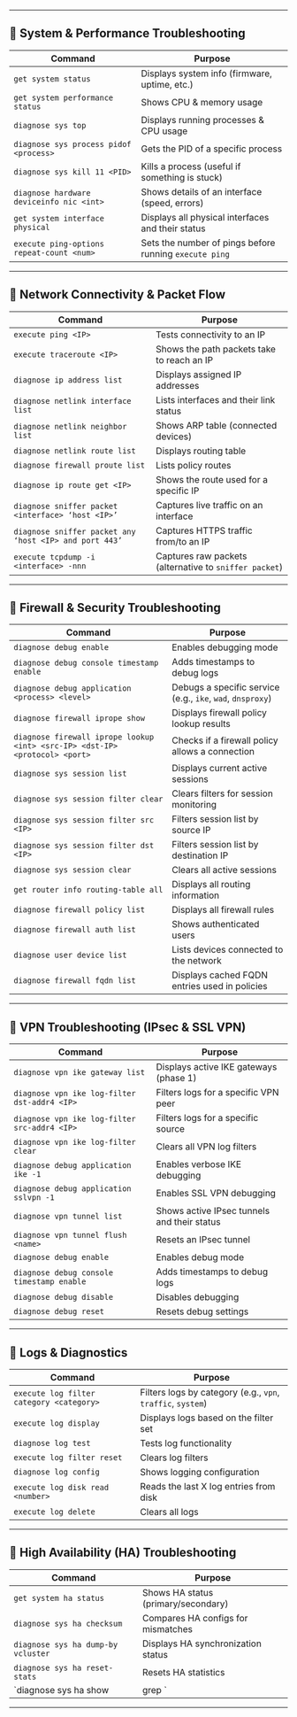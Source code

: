 
---

## 🔹 **System & Performance Troubleshooting**  
| **Command**                               | **Purpose** |
|-------------------------------------------|-------------|
| `get system status`                       | Displays system info (firmware, uptime, etc.) |
| `get system performance status`           | Shows CPU & memory usage |
| `diagnose sys top`                        | Displays running processes & CPU usage |
| `diagnose sys process pidof <process>`    | Gets the PID of a specific process |
| `diagnose sys kill 11 <PID>`              | Kills a process (useful if something is stuck) |
| `diagnose hardware deviceinfo nic <int>`  | Shows details of an interface (speed, errors) |
| `get system interface physical`           | Displays all physical interfaces and their status |
| `execute ping-options repeat-count <num>` | Sets the number of pings before running `execute ping` |

---

## 🔹 **Network Connectivity & Packet Flow**  
| **Command**                                      | **Purpose** |
|--------------------------------------------------|-------------|
| `execute ping <IP>`                             | Tests connectivity to an IP |
| `execute traceroute <IP>`                       | Shows the path packets take to reach an IP |
| `diagnose ip address list`                      | Displays assigned IP addresses |
| `diagnose netlink interface list`               | Lists interfaces and their link status |
| `diagnose netlink neighbor list`                | Shows ARP table (connected devices) |
| `diagnose netlink route list`                   | Displays routing table |
| `diagnose firewall proute list`                 | Lists policy routes |
| `diagnose ip route get <IP>`                    | Shows the route used for a specific IP |
| `diagnose sniffer packet <interface> ‘host <IP>’` | Captures live traffic on an interface |
| `diagnose sniffer packet any ‘host <IP> and port 443’` | Captures HTTPS traffic from/to an IP |
| `execute tcpdump -i <interface> -nnn`           | Captures raw packets (alternative to `sniffer packet`) |

---

## 🔹 **Firewall & Security Troubleshooting**  
| **Command**                                      | **Purpose** |
|--------------------------------------------------|-------------|
| `diagnose debug enable`                         | Enables debugging mode |
| `diagnose debug console timestamp enable`       | Adds timestamps to debug logs |
| `diagnose debug application <process> <level>`  | Debugs a specific service (e.g., `ike`, `wad`, `dnsproxy`) |
| `diagnose firewall iprope show`                 | Displays firewall policy lookup results |
| `diagnose firewall iprope lookup <int> <src-IP> <dst-IP> <protocol> <port>` | Checks if a firewall policy allows a connection |
| `diagnose sys session list`                     | Displays current active sessions |
| `diagnose sys session filter clear`             | Clears filters for session monitoring |
| `diagnose sys session filter src <IP>`          | Filters session list by source IP |
| `diagnose sys session filter dst <IP>`          | Filters session list by destination IP |
| `diagnose sys session clear`                    | Clears all active sessions |
| `get router info routing-table all`             | Displays all routing information |
| `diagnose firewall policy list`                 | Displays all firewall rules |
| `diagnose firewall auth list`                   | Shows authenticated users |
| `diagnose user device list`                     | Lists devices connected to the network |
| `diagnose firewall fqdn list`                   | Displays cached FQDN entries used in policies |

---

## 🔹 **VPN Troubleshooting (IPsec & SSL VPN)**  
| **Command**                                      | **Purpose** |
|--------------------------------------------------|-------------|
| `diagnose vpn ike gateway list`                 | Displays active IKE gateways (phase 1) |
| `diagnose vpn ike log-filter dst-addr4 <IP>`    | Filters logs for a specific VPN peer |
| `diagnose vpn ike log-filter src-addr4 <IP>`    | Filters logs for a specific source |
| `diagnose vpn ike log-filter clear`             | Clears all VPN log filters |
| `diagnose debug application ike -1`             | Enables verbose IKE debugging |
| `diagnose debug application sslvpn -1`          | Enables SSL VPN debugging |
| `diagnose vpn tunnel list`                      | Shows active IPsec tunnels and their status |
| `diagnose vpn tunnel flush <name>`              | Resets an IPsec tunnel |
| `diagnose debug enable`                         | Enables debug mode |
| `diagnose debug console timestamp enable`       | Adds timestamps to debug logs |
| `diagnose debug disable`                        | Disables debugging |
| `diagnose debug reset`                          | Resets debug settings |

---

## 🔹 **Logs & Diagnostics**  
| **Command**                                      | **Purpose** |
|--------------------------------------------------|-------------|
| `execute log filter category <category>`        | Filters logs by category (e.g., `vpn`, `traffic`, `system`) |
| `execute log display`                           | Displays logs based on the filter set |
| `diagnose log test`                             | Tests log functionality |
| `execute log filter reset`                      | Clears log filters |
| `diagnose log config`                           | Shows logging configuration |
| `execute log disk read <number>`                | Reads the last X log entries from disk |
| `execute log delete`                            | Clears all logs |

---

## 🔹 **High Availability (HA) Troubleshooting**  
| **Command**                                      | **Purpose** |
|--------------------------------------------------|-------------|
| `get system ha status`                          | Shows HA status (primary/secondary) |
| `diagnose sys ha checksum`                      | Compares HA configs for mismatches |
| `diagnose sys ha dump-by vcluster`              | Displays HA synchronization status |
| `diagnose sys ha reset-stats`                   | Resets HA statistics |
| `diagnose sys ha show | grep <keyword>`         | Filters HA details for easier troubleshooting |

---

